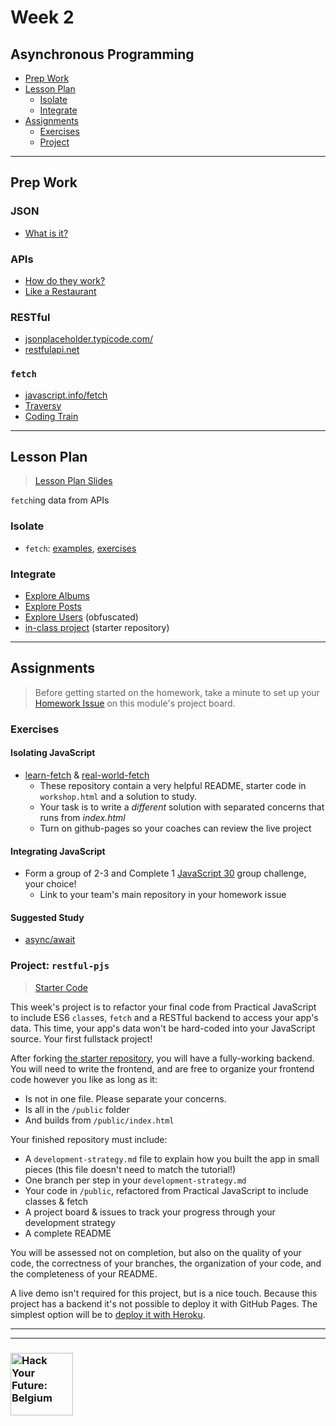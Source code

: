 # Week 2

## Asynchronous Programming

* [Prep Work](#prep-work)
* [Lesson Plan](#lesson-plan)
  * [Isolate](#isolate)
  * [Integrate](#integrate)
* [Assignments](#assignments)
  * [Exercises](#exercises)
  * [Project](#project)

---

## Prep Work

### JSON

* [What is it?](https://www.youtube.com/watch?v=JuFdz8f-cT4)

### APIs

* [How do they work?](https://www.programmableweb.com/api-university/what-are-apis-and-how-do-they-work)
* [Like a Restaurant](https://www.youtube.com/watch?v=s7wmiS2mSXY)


### RESTful

* [jsonplaceholder.typicode.com/](https://jsonplaceholder.typicode.com/)
* [restfulapi.net](https://restfulapi.net/)

### `fetch`

* [javascript.info/fetch](https://javascript.info/fetch)
* [Traversy](https://www.youtube.com/watch?v=Oive66jrwBs)
* [Coding Train](https://www.youtube.com/watch?v=tc8DU14qX6I)

---

## Lesson Plan

> [Lesson Plan Slides](https://hackyourfuture.be/asynchronous-programming/week-2)

`fetch`ing data from APIs

### Isolate

* `fetch`: [examples](../isolate/fetch-examples), [exercises](../isolate/fetch-exercises)

### Integrate

* [Explore Albums](../integrate/explore-albums)
* [Explore Posts](../integrate/explore-posts)
* [Explore Users](../integrate/explore-users-obfuscated) (obfuscated)
* [in-class project](https://github.com/hackyourfuturebelgium/explore-users) (starter repository)

---

## Assignments

> Before getting started on the homework, take a minute to set up your [Homework Issue](https://github.com/HackYourFutureBelgium/homework-submission#homework-issues) on this module's project board.

### Exercises

#### Isolating JavaScript

* [learn-fetch](https://github.com/oliverjam/learn-fetch) & [real-world-fetch](https://github.com/oliverjam/real-world-fetch)
    * These repository contain a very helpful README, starter code in `workshop.html` and a solution to study.
    * Your task is to write a _different_ solution with separated concerns that runs from _index.html_
    * Turn on github-pages so your coaches can review the live project

#### Integrating JavaScript

* Form a group of 2-3 and Complete 1 [JavaScript 30](https://github.com/hackyourfuturebelgium/javascript-30) group challenge, your choice!
  * Link to your team's main repository in your homework issue

#### Suggested Study

* [async/await](https://duckduckgo.com/?q=what+is+async+await+javascript&atb=v214-2__&iar=videos&iax=videos&ia=videos)

### Project: `restful-pjs`

> [Starter Code](https://github.com/HackYourFutureBelgium/homework-submission/#projects)

This week's project is to refactor your final code from Practical JavaScript to include ES6 `class`es, `fetch` and a RESTful backend to access your app's data.  This time, your app's data won't be hard-coded into your JavaScript source.  Your first fullstack project!

After forking [the starter repository](https://github.com/hackyourfuturebelgium/restful-pjs), you will have a fully-working backend.  You will need to write the frontend, and are free to organize your frontend code however you like as long as it:

* Is not in one file.  Please separate your concerns.
* Is all in the `/public` folder
* And builds from `/public/index.html`

Your finished repository must include:

* A `development-strategy.md` file to explain how you built the app in small pieces (this file doesn't need to match the tutorial!)
* One branch per step in your `development-strategy.md`
* Your code in `/public`, refactored from Practical JavaScript to include classes & fetch
* A project board & issues to track your progress through your development strategy
* A complete README

You will be assessed not on completion, but also on the quality of your code, the correctness of your branches, the organization of your code, and the completeness of your README.

A live demo isn't required for this project, but is a nice touch. Because this project has a backend it's not possible to deploy it with GitHub Pages.  The simplest option will be to [deploy it with Heroku](https://devcenter.heroku.com/articles/getting-started-with-nodejs?singlepage=true).

---
---

### <a href="https://hackyourfuture.be" target="_blank"><img src="https://user-images.githubusercontent.com/18554853/63941625-4c7c3d00-ca6c-11e9-9a76-8d5e3632fe70.jpg" width="100" height="100" alt="Hack Your Future: Belgium"></a>
